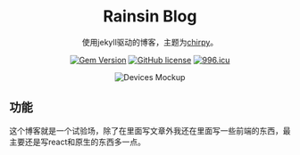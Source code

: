 <div align="center">

  # Rainsin Blog

  使用jekyll驱动的博客，主题为[chirpy](https://github.com/cotes2020/chirpy-starter)。

  [![Gem Version](https://img.shields.io/gem/v/jekyll-theme-chirpy?color=brightgreen)](https://rubygems.org/gems/jekyll-theme-chirpy)
  [![GitHub license](https://img.shields.io/github/license/cotes2020/jekyll-theme-chirpy.svg)](https://github.com/cotes2020/jekyll-theme-chirpy/blob/master/LICENSE)
  [![996.icu](https://img.shields.io/badge/link-996.icu-%23FF4D5B.svg)](https://996.icu)

  ![Devices Mockup](https://api.rainsin.cn/%E5%A3%81%E7%BA%B83.webp)

</div>

## 功能

这个博客就是一个试验场，除了在里面写文章外我还在里面写一些前端的东西，最主要还是写react和原生的东西多一点。



